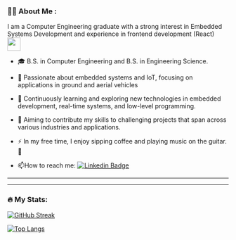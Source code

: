 <!-- 
<div id="header" align="center"> 
    <img src="https://github.com/itsdew/Live-in-Action/blob/main/Actions/techstack.gif" />
    <div id="badges">
        <a href="https://www.linkedin.com/in/johnny-lozano/" target="_blank">
            <img src="https://img.shields.io/badge/LinkedIn-blue?style=for-the-badge&logo=linkedin&logoColor=white" alt="LinkedIn Badge"/>
        </a>
        <a href="https://johnnylozano.dev" target="_blank">
            <img src="https://img.shields.io/badge/-Website-blue?style=for-the-badge" alt="Website Badge"/>
        </a>
    </div>
    <h1>
  Hello, I'm Johnny!
        <img src="https://media.giphy.com/media/hvRJCLFzcasrR4ia7z/giphy.gif" width="30px"/>
    </h1>
    <div align="center">
        <img src="https://media.giphy.com/media/dWesBcTLavkZuG35MI/giphy.gif" width="600" height="300"/>
    </div>
</div>

---
-->
### :man_technologist: About Me :
I am a Computer Engineering graduate with a strong interest in Embedded Systems Development and experience in frontend development (React) <img src="https://media.giphy.com/media/WUlplcMpOCEmTGBtBW/giphy.gif" width="30">
- 🎓 B.S. in Computer Engineering and B.S. in Engineering Science.
- 💓 Passionate about embedded systems and IoT, focusing on applications in ground and aerial vehicles
- 🌱 Continuously learning and exploring new technologies in embedded development, real-time systems, and low-level programming.
- 🚀 Aiming to contribute my skills to challenging projects that span across various industries and applications.
- ⚡ In my free time, I enjoy sipping coffee and playing music on the guitar. 🎸

- :mailbox:How to reach me: [![Linkedin Badge](https://img.shields.io/badge/-Johnny-blue?style=flat&logo=Linkedin&logoColor=white)](https://www.linkedin.com/in/johnny-lozano/)

---
<!--
### :hammer_and_wrench: Languages and Tools :
<div>
    <img src="https://github.com/devicons/devicon/blob/master/icons/html5/html5-original.svg" title="HTML5" width="40" height="40"/>&nbsp;
    <img src="https://github.com/devicons/devicon/blob/master/icons/css3/css3-plain-wordmark.svg"  title="CSS3" alt="CSS" width="40" height="40"/>&nbsp;
    <img src="https://github.com/devicons/devicon/blob/master/icons/javascript/javascript-original.svg" title="JavaScript" alt="JavaScript" width="40" height="40"/>&nbsp;
    <img src="https://github.com/devicons/devicon/blob/master/icons/typescript/typescript-original.svg" title="TypeScript" alt="TypeScript" width="40" height="40"/>&nbsp;
    <img src="https://github.com/devicons/devicon/blob/master/icons/react/react-original-wordmark.svg" title="React" alt="React" width="40" height="40"/>&nbsp;
    <img src="https://github.com/devicons/devicon/blob/master/icons/nodejs/nodejs-original-wordmark.svg" title="Node.JS" alt="Node.JS" width="40" height="40"/>&nbsp;
    <img src="https://github.com/devicons/devicon/blob/master/icons/kotlin/kotlin-original.svg" title="Kotlin" alt="Kotlin" width="40" height="40"/>&nbsp;
    <img src="https://github.com/devicons/devicon/blob/master/icons/androidstudio/androidstudio-original.svg" title="Android Studio" alt="Android Studio" width="40" height="40"/>&nbsp;
    <img src="https://github.com/devicons/devicon/blob/master/icons/jest/jest-plain.svg" title="Jest" alt="Jest" width="40" height="40"/>&nbsp;
    <img src="https://github.com/devicons/devicon/blob/master/icons/git/git-original-wordmark.svg" title="Git" **alt="Git" width="40" height="40"/>&nbsp;
    <img src="https://github.com/devicons/devicon/blob/master/icons/github/github-original-wordmark.svg" title="GitHub" **alt="GitHub" width="40" height="40"/>&nbsp;
    <img src="https://github.com/devicons/devicon/blob/master/icons/figma/figma-original.svg" title="Figma" **alt="Figma" width="40" height="40" />&nbsp;
</div>
 -->
---

### :fire: My Stats:

[![GitHub Streak](http://github-readme-streak-stats.herokuapp.com?user=johnnylozano&theme=onedark)](https://git.io/streak-stats)

[![Top Langs](https://github-readme-stats.vercel.app/api/top-langs/?username=johnnylozano&layout=compact&theme=onedark&hide=c,assembly,makefile,jupyter%20notebook,vhdl&show_icons=true)](https://github.com/anuraghazra/github-readme-stats)
